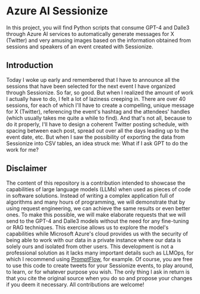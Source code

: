 # Azure AI Sessionize
In this project, you will find Python scripts that consume GPT-4 and Dalle3 through Azure AI services to automatically generate messages for X (Twitter) and very amusing images based on the information obtained from sessions and speakers of an event created with Sessionize.

## Introduction
Today I woke up early and remembered that I have to announce all the sessions that have been selected for the next event I have organized through Sessionize. So far, so good. But when I realized the amount of work I actually have to do, I felt a lot of laziness creeping in.
There are over 40 sessions, for each of which I'll have to create a compelling, unique message for X (Twitter), referencing the event's hashtag and the attendees' handles (which usually takes me quite a while to find).
And that's not all, because to do it properly, I'll have to design a coherent Twitter posting schedule, with spacing between each post, spread out over all the days leading up to the event date, etc.
But when I saw the possibility of exporting the data from Sessionize into CSV tables, an idea struck me: What if I ask GPT to do the work for me?

## Disclaimer
The content of this repository is a contribution intended to showcase the capabilities of large language models (LLMs) when used as pieces of code in software solutions.
Instead of writing a complex application full of algorithms and many hours of programming, we will demonstrate that by using request engineering, we can achieve the same results or even better ones.
To make this possible, we will make elaborate requests that we will send to the GPT-4 and Dalle3 models without the need for any fine-tuning or RAG techniques.
This exercise allows us to explore the model's capabilities while Microsoft Azure's cloud provides us with the security of being able to work with our data in a private instance where our data is solely ours and isolated from other users.
This development is not a professional solution as it lacks many important details such as LLMOps, for which I recommend using [PromptFlow](https://github.com/microsoft/promptflow), for example.
Of course, you are free to use this code to create tweets for your Sessionize events, to play around, to learn, or for whatever purpose you wish. The only thing I ask in return is that you cite the original source when you do so and propose your changes if you deem it necessary.
All contributions are welcome!
